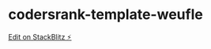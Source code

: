 # codersrank-template-weufle

[Edit on StackBlitz ⚡️](https://stackblitz.com/edit/codersrank-template-weufle)